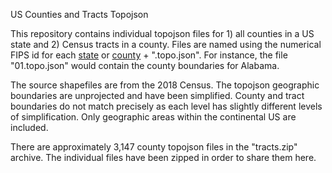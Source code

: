 US Counties and Tracts Topojson

This repository contains individual topojson files for 1) all counties in a US state and 2) Census tracts in a county. Files are named using the numerical FIPS id for each <a href="https://www.nrcs.usda.gov/wps/portal/nrcs/detail/?cid=nrcs143_013696">state</a> or <a href="https://www.nrcs.usda.gov/wps/portal/nrcs/detail/national/home/?cid=nrcs143_013697">county</a> + ".topo.json". For instance, the file "01.topo.json" would contain the county boundaries for Alabama.

The source shapefiles are from the 2018 Census. The topojson geographic boundaries are unprojected and have been simplified. County and tract boundaries do not match precisely as each level has slightly different levels of simplification. Only geographic areas within the continental US are included.

There are approximately 3,147 county topojson files in the "tracts.zip" archive. The individual files have been zipped in order to share them here.
